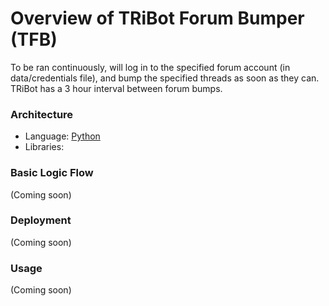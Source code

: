 # Overview of TRiBot Forum Bumper (TFB)
To be ran continuously, will log in to the specified forum account (in data/credentials file), and bump the specified threads as soon as they can. TRiBot has a 3 hour interval between forum bumps.

### Architecture
- Language: [Python](https://www.python.org/)
- Libraries:

### Basic Logic Flow
(Coming soon)

### Deployment
(Coming soon)

### Usage
(Coming soon)
